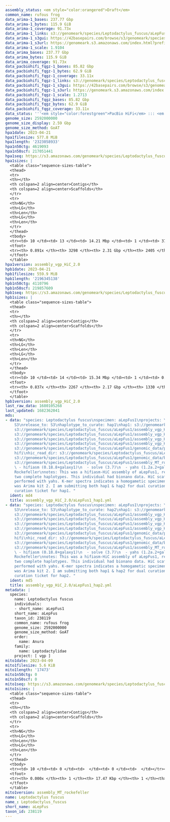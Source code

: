 ```yaml
---
assembly_status: <em style="color:orangered">Draft</em>
common_name: rufous frog
data_arima-1_bases: 237.77 Gbp
data_arima-1_bytes: 115.9 GiB
data_arima-1_coverage: 91.73x
data_arima-1_links: s3://genomeark/species/Leptodactylus_fuscus/aLepFus1/genomic_data/arima/<br>
data_arima-1_s3gui: https://42basepairs.com/browse/s3/genomeark/species/Leptodactylus_fuscus/aLepFus1/genomic_data/arima/
data_arima-1_s3url: https://genomeark.s3.amazonaws.com/index.html?prefix=species/Leptodactylus_fuscus/aLepFus1/genomic_data/arima/
data_arima-1_scale: 1.9104
data_arima_bases: 237.77 Gbp
data_arima_bytes: 115.9 GiB
data_arima_coverage: 91.73x
data_pacbiohifi_fqgz-1_bases: 85.82 Gbp
data_pacbiohifi_fqgz-1_bytes: 62.9 GiB
data_pacbiohifi_fqgz-1_coverage: 33.11x
data_pacbiohifi_fqgz-1_links: s3://genomeark/species/Leptodactylus_fuscus/aLepFus1/genomic_data/pacbio_hifi/<br>
data_pacbiohifi_fqgz-1_s3gui: https://42basepairs.com/browse/s3/genomeark/species/Leptodactylus_fuscus/aLepFus1/genomic_data/pacbio_hifi/
data_pacbiohifi_fqgz-1_s3url: https://genomeark.s3.amazonaws.com/index.html?prefix=species/Leptodactylus_fuscus/aLepFus1/genomic_data/pacbio_hifi/
data_pacbiohifi_fqgz-1_scale: 1.2713
data_pacbiohifi_fqgz_bases: 85.82 Gbp
data_pacbiohifi_fqgz_bytes: 62.9 GiB
data_pacbiohifi_fqgz_coverage: 33.11x
data_status: '''<em style="color:forestgreen">PacBio HiFi</em> ::: <em style="color:forestgreen">Arima</em>'''
genome_size: 2592000000
genome_size_display: 2.59 Gbp
genome_size_method: GoAT
hpa1date: 2023-04-21
hpa1filesize: 577.8 MiB
hpa1length: '2323058933'
hpa1n50ctg: 4619093
hpa1n50scf: 217051441
hpa1seq: https://s3.amazonaws.com/genomeark/species/Leptodactylus_fuscus/aLepFus1/assembly_vgp_HiC_2.0/aLepFus1.HiC.hap1.20230421.fasta.gz
hpa1sizes: |
  <table class="sequence-sizes-table">
  <thead>
  <tr>
  <th></th>
  <th colspan=2 align=center>Contigs</th>
  <th colspan=2 align=center>Scaffolds</th>
  </tr>
  <tr>
  <th>NG</th>
  <th>LG</th>
  <th>Len</th>
  <th>LG</th>
  <th>Len</th>
  </tr>
  </thead>
  <tbody>
  <tr><td> 10 </td><td> 13 </td><td> 14.21 Mbp </td><td> 1 </td><td> 377.14 Mbp </td></tr><tr><td> 20 </td><td> 33 </td><td> 11.34 Mbp </td><td> 2 </td><td> 362.07 Mbp </td></tr><tr><td> 30 </td><td> 59 </td><td> 8.40 Mbp </td><td> 3 </td><td> 239.97 Mbp </td></tr><tr><td> 40 </td><td> 96 </td><td> 6.26 Mbp </td><td> 4 </td><td> 232.44 Mbp </td></tr><tr style="background-color:#cccccc;"><td> 50 </td><td> 143 </td><td style="background-color:#88ff88;"> 4.62 Mbp </td><td> 5 </td><td style="background-color:#88ff88;"> 217.05 Mbp </td></tr><tr><td> 60 </td><td> 215 </td><td> 2.92 Mbp </td><td> 6 </td><td> 184.44 Mbp </td></tr><tr><td> 70 </td><td> 337 </td><td> 1.51 Mbp </td><td> 8 </td><td> 98.06 Mbp </td></tr><tr><td> 80 </td><td> 660 </td><td> 401.97 Kbp </td><td> 20 </td><td> 2.47 Mbp </td></tr><tr><td> 90 </td><td> 0 </td><td>  </td><td> 0 </td><td>  </td></tr><tr><td> 100 </td><td> 0 </td><td>  </td><td> 0 </td><td>  </td></tr></tbody>
  <tfoot>
  <tr><th> 0.891x </th><th> 3298 </th><th> 2.31 Gbp </th><th> 2405 </th><th> 2.32 Gbp </th></tr>
  </tfoot>
  </table>
hpa1version: assembly_vgp_HiC_2.0
hpb1date: 2023-04-21
hpb1filesize: 559.9 MiB
hpb1length: '2196345138'
hpb1n50ctg: 4110796
hpb1n50scf: 219857609
hpb1seq: https://s3.amazonaws.com/genomeark/species/Leptodactylus_fuscus/aLepFus1/assembly_vgp_HiC_2.0/aLepFus1.HiC.hap2.20230421.fasta.gz
hpb1sizes: |
  <table class="sequence-sizes-table">
  <thead>
  <tr>
  <th></th>
  <th colspan=2 align=center>Contigs</th>
  <th colspan=2 align=center>Scaffolds</th>
  </tr>
  <tr>
  <th>NG</th>
  <th>LG</th>
  <th>Len</th>
  <th>LG</th>
  <th>Len</th>
  </tr>
  </thead>
  <tbody>
  <tr><td> 10 </td><td> 14 </td><td> 15.34 Mbp </td><td> 1 </td><td> 0.57 Gbp </td></tr><tr><td> 20 </td><td> 34 </td><td> 12.09 Mbp </td><td> 1 </td><td> 0.57 Gbp </td></tr><tr><td> 30 </td><td> 59 </td><td> 8.14 Mbp </td><td> 2 </td><td> 360.06 Mbp </td></tr><tr><td> 40 </td><td> 97 </td><td> 5.81 Mbp </td><td> 3 </td><td> 282.62 Mbp </td></tr><tr style="background-color:#cccccc;"><td> 50 </td><td> 149 </td><td style="background-color:#88ff88;"> 4.11 Mbp </td><td> 4 </td><td style="background-color:#88ff88;"> 219.86 Mbp </td></tr><tr><td> 60 </td><td> 230 </td><td> 2.44 Mbp </td><td> 5 </td><td> 215.56 Mbp </td></tr><tr><td> 70 </td><td> 387 </td><td> 1.10 Mbp </td><td> 6 </td><td> 182.55 Mbp </td></tr><tr><td> 80 </td><td> 970 </td><td> 174.65 Kbp </td><td> 64 </td><td> 0.58 Mbp </td></tr><tr><td> 90 </td><td> 0 </td><td>  </td><td> 0 </td><td>  </td></tr><tr><td> 100 </td><td> 0 </td><td>  </td><td> 0 </td><td>  </td></tr></tbody>
  <tfoot>
  <tr><th> 0.837x </th><th> 2267 </th><th> 2.17 Gbp </th><th> 1330 </th><th> 2.20 Gbp </th></tr>
  </tfoot>
  </table>
hpb1version: assembly_vgp_HiC_2.0
last_raw_data: 1680105268
last_updated: 1682362041
mds:
- data: "species: Leptodactylus fuscus\nspecimen: aLepFus1\nprojects: \n  - vgp\ndata_location:
    S3\nrelease_to: S3\nhaplotype_to_curate: hap1\nhap1: s3://genomeark/species/Leptodactylus_fuscus/aLepFus1/assembly_vgp_HiC_2.0/aLepFus1.HiC.hap1.20230421.fasta.gz\nhap2:
    s3://genomeark/species/Leptodactylus_fuscus/aLepFus1/assembly_vgp_HiC_2.0/aLepFus1.HiC.hap2.20230421.fasta.gz\npretext_hap1:
    s3://genomeark/species/Leptodactylus_fuscus/aLepFus1/assembly_vgp_HiC_2.0/evaluation/hap1/pretext/aLepFus1_hap1__s2_heatmap.pretext\npretext_hap2:
    s3://genomeark/species/Leptodactylus_fuscus/aLepFus1/assembly_vgp_HiC_2.0/evaluation/hap2/pretext/aLepFus1_hap2__s2_heatmap.pretext\nkmer_spectra_img:
    s3://genomeark/species/Leptodactylus_fuscus/aLepFus1/assembly_vgp_HiC_2.0/evaluation/merqury/aLepFus1_png/\npacbio_read_dir:
    s3://genomeark/species/Leptodactylus_fuscus/aLepFus1/genomic_data/pacbio_hifi/\npacbio_read_type:
    hifi\nhic_read_dir: s3://genomeark/species/Leptodactylus_fuscus/aLepFus1/genomic_data/arima/\nbionano_cmap_dir:
    s3://genomeark/species/Leptodactylus_fuscus/aLepFus1/genomic_data/bionano/\nmito:
    s3://genomeark/species/Leptodactylus_fuscus/aLepFus1/assembly_MT_rockefeller/aLepFus1.MT.20230409.fasta.gz\npipeline:\n
    \ - hifiasm (0.18.8+galaxy1)\n  - solve (3.7)\n  - yahs (1.2a.2+galaxy0)\nassembled_by_group:
    Rockefeller\nnotes: This was a hifiasm-HiC assembly of aLepFus1, resulting in
    two complete haplotypes. This individual had bionano data. HiC scaffolding was
    performed with yahs. K-mer spectra indicates a homogametic specimen. The HiC prep
    was Arima kit 2. I am submitting both hap1 & hap2 for dual curation. This is the
    curation ticket for hap1. "
  ident: md4
  title: assembly_vgp_HiC_2.0/aLepFus1_hap1.yml
- data: "species: Leptodactylus fuscus\nspecimen: aLepFus1\nprojects: \n  - vgp\ndata_location:
    S3\nrelease_to: S3\nhaplotype_to_curate: hap2\nhap1: s3://genomeark/species/Leptodactylus_fuscus/aLepFus1/assembly_vgp_HiC_2.0/aLepFus1.HiC.hap1.20230421.fasta.gz\nhap2:
    s3://genomeark/species/Leptodactylus_fuscus/aLepFus1/assembly_vgp_HiC_2.0/aLepFus1.HiC.hap2.20230421.fasta.gz\npretext_hap1:
    s3://genomeark/species/Leptodactylus_fuscus/aLepFus1/assembly_vgp_HiC_2.0/evaluation/hap1/pretext/aLepFus1_hap1__s2_heatmap.pretext\npretext_hap2:
    s3://genomeark/species/Leptodactylus_fuscus/aLepFus1/assembly_vgp_HiC_2.0/evaluation/hap2/pretext/aLepFus1_hap2__s2_heatmap.pretext\nkmer_spectra_img:
    s3://genomeark/species/Leptodactylus_fuscus/aLepFus1/assembly_vgp_HiC_2.0/evaluation/merqury/aLepFus1_png/\npacbio_read_dir:
    s3://genomeark/species/Leptodactylus_fuscus/aLepFus1/genomic_data/pacbio_hifi/\npacbio_read_type:
    hifi\nhic_read_dir: s3://genomeark/species/Leptodactylus_fuscus/aLepFus1/genomic_data/arima/\nbionano_cmap_dir:
    s3://genomeark/species/Leptodactylus_fuscus/aLepFus1/genomic_data/bionano/\nmito:
    s3://genomeark/species/Leptodactylus_fuscus/aLepFus1/assembly_MT_rockefeller/aLepFus1.MT.20230409.fasta.gz\npipeline:\n
    \ - hifiasm (0.18.8+galaxy1)\n  - solve (3.7)\n  - yahs (1.2a.2+galaxy0)\nassembled_by_group:
    Rockefeller\nnotes: This was a hifiasm-HiC assembly of aLepFus1, resulting in
    two complete haplotypes. This individual had bionano data. HiC scaffolding was
    performed with yahs. K-mer spectra indicates a homogametic specimen. The HiC prep
    was Arima kit 2. I am submitting both hap1 & hap2 for dual curation. This is the
    curation ticket for hap2. "
  ident: md5
  title: assembly_vgp_HiC_2.0/aLepFus1_hap2.yml
metadata: |
  species:
    name: Leptodactylus fuscus
    individuals:
    - short_name: aLepFus1
    short_name: aLepFus
    taxon_id: 238119
    common_name: rufous frog
    genome_size: 2592000000
    genome_size_method: GoAT
    order:
      name: Anura
    family:
      name: Leptodactylidae
    project: [ vgp ]
mito1date: 2023-04-09
mito1filesize: 5.6 KiB
mito1length: '17473'
mito1n50ctg: 0
mito1n50scf: 0
mito1seq: https://s3.amazonaws.com/genomeark/species/Leptodactylus_fuscus/aLepFus1/assembly_MT_rockefeller/aLepFus1.MT.20230409.fasta.gz
mito1sizes: |
  <table class="sequence-sizes-table">
  <thead>
  <tr>
  <th></th>
  <th colspan=2 align=center>Contigs</th>
  <th colspan=2 align=center>Scaffolds</th>
  </tr>
  <tr>
  <th>NG</th>
  <th>LG</th>
  <th>Len</th>
  <th>LG</th>
  <th>Len</th>
  </tr>
  </thead>
  <tbody>
  <tr><td> 10 </td><td> 0 </td><td>  </td><td> 0 </td><td>  </td></tr><tr><td> 20 </td><td> 0 </td><td>  </td><td> 0 </td><td>  </td></tr><tr><td> 30 </td><td> 0 </td><td>  </td><td> 0 </td><td>  </td></tr><tr><td> 40 </td><td> 0 </td><td>  </td><td> 0 </td><td>  </td></tr><tr style="background-color:#cccccc;"><td> 50 </td><td> 0 </td><td style="background-color:#ff8888;">  </td><td> 0 </td><td style="background-color:#ff8888;">  </td></tr><tr><td> 60 </td><td> 0 </td><td>  </td><td> 0 </td><td>  </td></tr><tr><td> 70 </td><td> 0 </td><td>  </td><td> 0 </td><td>  </td></tr><tr><td> 80 </td><td> 0 </td><td>  </td><td> 0 </td><td>  </td></tr><tr><td> 90 </td><td> 0 </td><td>  </td><td> 0 </td><td>  </td></tr><tr><td> 100 </td><td> 0 </td><td>  </td><td> 0 </td><td>  </td></tr></tbody>
  <tfoot>
  <tr><th> 0.000x </th><th> 1 </th><th> 17.47 Kbp </th><th> 1 </th><th> 17.47 Kbp </th></tr>
  </tfoot>
  </table>
mito1version: assembly_MT_rockefeller
name: Leptodactylus fuscus
name_: Leptodactylus_fuscus
short_name: aLepFus
taxon_id: 238119
---
```


